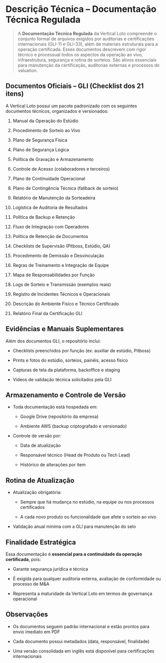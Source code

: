 # **Descrição Técnica – Documentação Técnica Regulada**

> A **Documentação Técnica Regulada** da Vertical Loto compreende o conjunto formal de arquivos exigidos por auditorias e certificações internacionais (GLI-11 e GLI-33), além de materiais estruturais para a operação certificada. Esses documentos descrevem com rigor técnico e processual todos os aspectos da operação ao vivo, infraestrutura, segurança e rotina de sorteios. São ativos essenciais para manutenção da certificação, auditorias externas e processos de valuation.

## **Documentos Oficiais – GLI (Checklist dos 21 itens)**

A Vertical Loto possui um pacote padronizado com os seguintes documentos técnicos, organizados e versionados:

1.  Manual da Operação do Estúdio

2.  Procedimento de Sorteio ao Vivo

3.  Plano de Segurança Física

4.  Plano de Segurança Lógica

5.  Política de Gravação e Armazenamento

6.  Controle de Acesso (colaboradores e terceiros)

7.  Plano de Continuidade Operacional

8.  Plano de Contingência Técnica (fallback de sorteio)

9.  Relatório de Manutenção da Sorteadeira

10. Logística de Auditoria de Resultados

11. Política de Backup e Retenção

12. Fluxo de Integração com Operadores

13. Política de Retenção de Documentos

14. Checklists de Supervisão (Pitboss, Estúdio, QA)

15. Procedimento de Demissão e Desvinculação

16. Regras de Treinamento e Integração de Equipe

17. Mapa de Responsabilidades por Função

18. Logs de Sorteio e Transmissão (exemplos reais)

19. Registro de Incidentes Técnicos e Operacionais

20. Descrição do Ambiente Físico e Técnico Certificado

21. Relatório Final da Certificação GLI

## **Evidências e Manuais Suplementares**

Além dos documentos GLI, o repositório inclui:

- Checklists preenchidos por função (ex: auxiliar de estúdio, Pitboss)

- Prints e fotos do estúdio, sorteios, painéis, acesso físico

- Capturas de tela da plataforma, backoffice e staging

- Vídeos de validação técnica solicitados pela GLI

## **Armazenamento e Controle de Versão**

- Toda documentação está hospedada em:

  - Google Drive (repositório da empresa)

  - Ambiente AWS (backup criptografado e versionado)

- Controle de versão por:

  - Data de atualização

  - Responsável técnico (Head de Produto ou Tech Lead)

  - Histórico de alterações por item

## **Rotina de Atualização**

- Atualização obrigatória:

  - Sempre que há mudança no estúdio, na equipe ou nos processos certificados

  - A cada novo produto ou funcionalidade que afete o sorteio ao vivo

- Validação anual mínima com a GLI para manutenção do selo

## **Finalidade Estratégica**

Essa documentação é **essencial para a continuidade da operação certificada**, pois:

- Garante segurança jurídica e técnica

- É exigida para qualquer auditoria externa, avaliação de conformidade ou processo de M&A

- Representa a maturidade da Vertical Loto em termos de governança operacional

## **Observações**

- Os documentos seguem padrão internacional e estão prontos para envio imediato em PDF

- Cada documento possui metadados (data, responsável, finalidade)

- Uma versão consolidada em inglês está disponível para certificações internacionais
